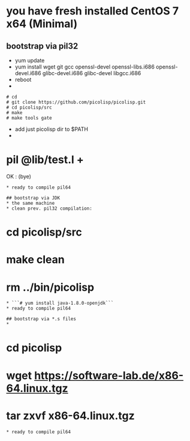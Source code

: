 # you have fresh installed CentOS 7 x64 (Minimal)

## bootstrap via pil32
* yum update
*  yum install wget git gcc openssl-devel openssl-libs.i686 openssl-devel.i686 glibc-devel.i686 glibc-devel libgcc.i686
* reboot
* 
```
# cd
# git clone https://github.com/picolisp/picolisp.git
# cd picolisp/src
# make
# make tools gate
```
* add just picolisp dir to $PATH
* 
# pil @lib/test.l +
OK
: (bye)
```
* ready to compile pil64

## bootstrap via JDK
* the same machine
* clean prev. pil32 compilation:
```
# cd picolisp/src
# make clean
# rm ../bin/picolisp
```
* ```# yum install java-1.8.0-openjdk```
* ready to compile pil64

## bootstrap via *.s files
*
```
# cd picolisp
# wget https://software-lab.de/x86-64.linux.tgz
# tar zxvf x86-64.linux.tgz
```
* ready to compile pil64



